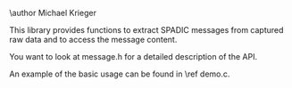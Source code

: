 \author Michael Krieger

This library provides functions to extract SPADIC messages from captured
raw data and to access the message content.

You want to look at message.h for a detailed description of the API.

An example of the basic usage can be found in \ref demo.c.
